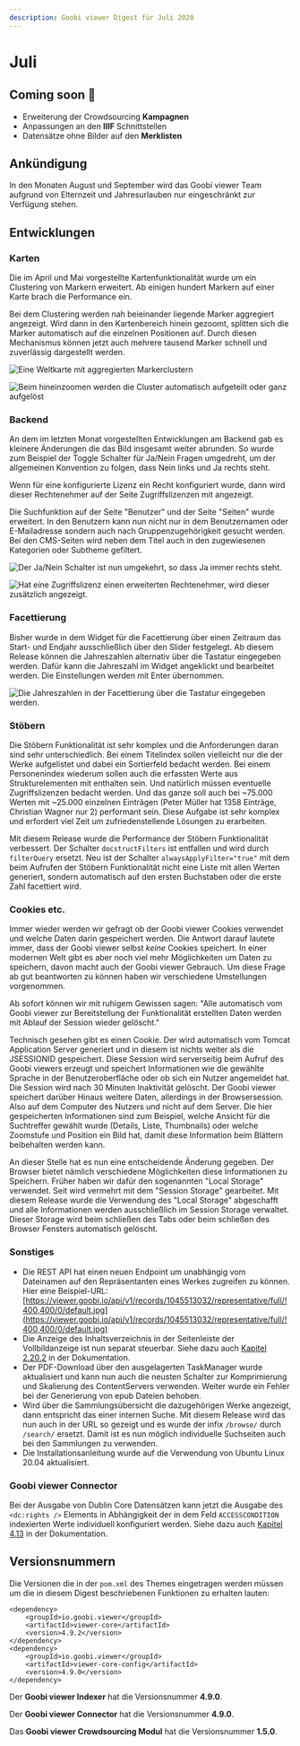 ```yaml
---
description: Goobi viewer Digest für Juli 2020
---
```


# Juli

## Coming soon 🚀 

* Erweiterung der Crowdsourcing **Kampagnen**
* Anpassungen an den **IIIF** Schnittstellen
* Datensätze ohne Bilder auf den **Merklisten**

## Ankündigung

In den Monaten August und September wird das Goobi viewer Team aufgrund von Elternzeit und Jahresurlauben nur eingeschränkt zur Verfügung stehen.

## Entwicklungen

### Karten

Die im April und Mai vorgestellte Kartenfunktionalität wurde um ein Clustering von Markern erweitert. Ab einigen hundert Markern auf einer Karte brach die Performance ein. 

Bei dem Clustering werden nah beieinander liegende Marker aggregiert angezeigt. Wird dann in den Kartenbereich hinein gezoomt, splitten sich die Marker automatisch auf die einzelnen Positionen auf. Durch diesen Mechanismus können jetzt auch mehrere tausend Marker schnell und zuverlässig dargestellt werden.

![Eine Weltkarte mit aggregierten Markerclustern](../.gitbook/assets/2020-07_cluster1.png)

![Beim hineinzoomen werden die Cluster automatisch aufgeteilt oder ganz aufgel&#xF6;st](../.gitbook/assets/2020-07_cluster2.png)

### Backend

An dem im letzten Monat vorgestellten Entwicklungen am Backend gab es kleinere Änderungen die das Bild insgesamt weiter abrunden. So wurde zum Beispiel der Toggle Schalter für Ja/Nein Fragen umgedreht, um der allgemeinen Konvention zu folgen, dass Nein links und Ja rechts steht.

Wenn für eine konfigurierte Lizenz ein Recht konfiguriert wurde, dann wird dieser Rechtenehmer auf der Seite Zugriffslizenzen mit angezeigt.

Die Suchfunktion auf der Seite "Benutzer" und der Seite "Seiten" wurde erweitert. In den Benutzern kann nun nicht nur in dem Benutzernamen oder E-Mailadresse sondern auch nach Gruppenzugehörigkeit gesucht werden. Bei den CMS-Seiten wird neben dem Titel auch in den zugewiesenen Kategorien oder Subtheme gefiltert.

![Der Ja/Nein Schalter ist nun umgekehrt, so dass Ja immer rechts steht.](../.gitbook/assets/2020-07_no_yes_toggle_reversed.png)

![Hat eine Zugriffslizenz einen erweiterten Rechtenehmer, wird dieser zus&#xE4;tzlich angezeigt.](../.gitbook/assets/2020-07_rights_holder_at_accesslicenses_displayed.png)

### Facettierung

Bisher wurde in dem Widget für die Facettierung über einen Zeitraum das Start- und Endjahr ausschließlich über den Slider festgelegt. Ab diesem Release können die Jahreszahlen alternativ über die Tastatur eingegeben werden. Dafür kann die Jahreszahl im Widget angeklickt und bearbeitet werden. Die Einstellungen werden mit Enter übernommen.

![Die Jahreszahlen in der Facettierung &#xFC;ber die Tastatur eingegeben werden.](../.gitbook/assets/2020-07_enter_year_manually.png)

### Stöbern

Die Stöbern Funktionalität ist sehr komplex und die Anforderungen daran sind sehr unterschiedlich. Bei einem Titelindex sollen vielleicht nur die der Werke aufgelistet und dabei ein Sortierfeld bedacht werden. Bei einem Personenindex wiederum sollen auch die erfassten Werte aus Strukturelementen mit enthalten sein. Und natürlich müssen eventuelle Zugriffslizenzen bedacht werden. Und das ganze soll auch bei ~75.000 Werten mit ~25.000 einzelnen Einträgen \(Peter Müller hat 1358 Einträge, Christian Wagner nur 2\) performant sein. Diese Aufgabe ist sehr komplex und erfordert viel Zeit um zufriedenstellende Lösungen zu erarbeiten.

Mit diesem Release wurde die Performance der Stöbern Funktionalität verbessert. Der Schalter `docstructFilters` ist entfallen und wird durch `filterQuery` ersetzt. Neu ist der Schalter `alwaysApplyFilter="true"` mit dem beim Aufrufen der Stöbern Funktionalität nicht eine Liste mit allen Werten generiert, sondern automatisch auf den ersten Buchstaben oder die erste Zahl facettiert wird.

### Cookies etc.

Immer wieder werden wir gefragt ob der Goobi viewer Cookies verwendet und welche Daten darin gespeichert werden. Die Antwort darauf lautete immer, dass der Goobi viewer selbst _keine_ Cookies speichert. In einer modernen Welt gibt es aber noch viel mehr Möglichkeiten um Daten zu speichern, davon macht auch der Goobi viewer Gebrauch. Um diese Frage ab gut beantworten zu können haben wir verschiedene Umstellungen vorgenommen.

Ab sofort können wir mit ruhigem Gewissen sagen: "Alle automatisch vom Goobi viewer zur Bereitstellung der Funktionalität erstellten Daten werden mit Ablauf der Session wieder gelöscht."

Technisch gesehen gibt es einen Cookie. Der wird automatisch vom Tomcat Application Server generiert und in diesem ist nichts weiter als die JSESSIONID gespeichert. Diese Session wird serverseitig beim Aufruf des Goobi viewers erzeugt und speichert Informationen wie die gewählte Sprache in der Benutzeroberfläche oder ob sich ein Nutzer angemeldet hat. Die Session wird nach 30 Minuten Inaktivität gelöscht. Der Goobi viewer speichert darüber Hinaus weitere Daten, allerdings in der Browsersession. Also auf dem Computer des Nutzers und nicht auf dem Server. Die hier gespeicherten Informationen sind zum Beispiel, welche Ansicht für die Suchtreffer gewählt wurde \(Details, Liste, Thumbnails\) oder welche Zoomstufe und Position ein Bild hat, damit diese Information beim Blättern beibehalten werden kann.

An dieser Stelle hat es nun eine entscheidende Änderung gegeben. Der Browser bietet nämlich verschiedene Möglichkeiten diese Informationen zu Speichern. Früher haben wir dafür den sogenannten "Local Storage" verwendet. Seit wird vermehrt mit dem "Session Storage" gearbeitet. Mit diesem Release wurde die Verwendung des "Local Storage" abgeschafft und alle Informationen werden ausschließlich im Session Storage verwaltet. Dieser Storage wird beim schließen des Tabs oder beim schließen des Browser Fensters automatisch gelöscht.

### Sonstiges

* Die REST API hat einen neuen Endpoint um unabhängig vom Dateinamen auf den Repräsentanten eines Werkes zugreifen zu können. Hier eine Beispiel-URL: [https://viewer.goobi.io/api/v1/records/1045513032/representative/full/!400,400/0/default.jpg](https://viewer.goobi.io/api/v1/records/1045513032/representative/full/!400,400/0/default.jpg)
* Die Anzeige des Inhaltsverzeichnis in der Seitenleiste der Vollbildanzeige ist nun separat steuerbar. Siehe dazu auch [Kapitel 2.20.2](https://docs.goobi.io/goobi-viewer-de/2/2.20/2.20.2) in der Dokumentation. 
* Der PDF-Download über den ausgelagerten TaskManager wurde aktualisiert und kann nun auch die neusten Schalter zur Komprimierung und Skalierung des ContentServers verwenden. Weiter wurde ein Fehler bei der Generierung von epub Dateien behoben.
* Wird über die Sammlungsübersicht die dazugehörigen Werke angezeigt, dann entspricht das einer internen Suche. Mit diesem Release wird das nun auch in der URL so gezeigt und es wurde der infix `/browse/` durch `/search/` ersetzt. Damit ist es nun möglich individuelle Suchseiten auch bei den Sammlungen zu verwenden.
* Die Installationsanleitung wurde auf die Verwendung von Ubuntu Linux 20.04 aktualisiert.

### Goobi viewer Connector

Bei der Ausgabe von Dublin Core Datensätzen kann jetzt die Ausgabe des `<dc:rights />` Elements in Abhängigkeit der in dem Feld `ACCESSCONDITION` indexierten Werte individuell konfiguriert werden.  Siehe dazu auch [Kapitel 4.13](https://docs.goobi.io/goobi-viewer-de/4/4.1/4.1.3) in der Dokumentation.

## Versionsnummern

Die Versionen die in der `pom.xml` des Themes eingetragen werden müssen um die in diesem Digest beschriebenen Funktionen zu erhalten lauten:

```markup
<dependency>
    <groupId>io.goobi.viewer</groupId>
    <artifactId>viewer-core</artifactId>
    <version>4.9.2</version>
</dependency>
<dependency>
    <groupId>io.goobi.viewer</groupId>
    <artifactId>viewer-core-config</artifactId>
    <version>4.9.0</version>
</dependency>
```

Der **Goobi viewer Indexer** hat die Versionsnummer **4.9.0**.

Der **Goobi viewer Connector** hat die Versionsnummer **4.9.0**.

Das **Goobi viewer Crowdsourcing Modul** hat die Versionsnummer **1.5.0**.



